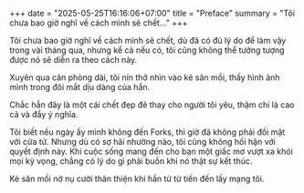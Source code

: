 +++
date = "2025-05-25T16:16:06+07:00"
title = "Preface"
summary = "Tôi chưa bao giờ nghĩ về cách mình sẽ chết..."
+++

Tôi chưa bao giờ nghĩ về cách mình sẽ chết, dù đã có đủ lý do để làm vậy trong vài tháng qua, nhưng kể cả nếu có, tôi cũng không thể tưởng tượng được nó sẽ diễn ra theo cách này.

Xuyên qua căn phòng dài, tôi nín thở nhìn vào kẻ săn mồi, thấy hình ảnh mình trong đôi mắt dịu dàng của hắn.

Chắc hẳn đây là một cái chết đẹp đẽ thay cho người tôi yêu, thậm chí là cao cả và đầy ý nghĩa.

Tôi biết nếu ngày ấy mình không đến Forks, thì giờ đã không phải đối mặt với cửa tử. Nhưng dù có sợ hãi nhường nào, tôi cũng không hối hận với quyết định này. Khi cuộc sống mang đến cho bạn một giấc mơ vượt xa khỏi mọi kỳ vọng, chẳng có lý do gì phải buồn khi nó thật sự kết thúc.

Kẻ săn mồi nở nụ cười thân thiện khi hắn từ từ tiến đến lấy mạng tôi.